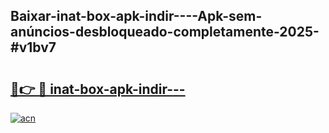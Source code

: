 ## Baixar-inat-box-apk-indir----Apk-sem-anúncios-desbloqueado-completamente-2025-#v1bv7

# <h2><a href="https://ainizakaria.my?title=inat-box-apk-indir---&ref=22M">🔗👉 🔴 inat-box-apk-indir---</a></h2>

[![acn](https://github.com/user-attachments/assets/0f9c940e-d8b0-45ae-aac7-cd30a18b3e1c)](https://ainizakaria.my?title=inat-box-apk-indir---&ref=22M)

